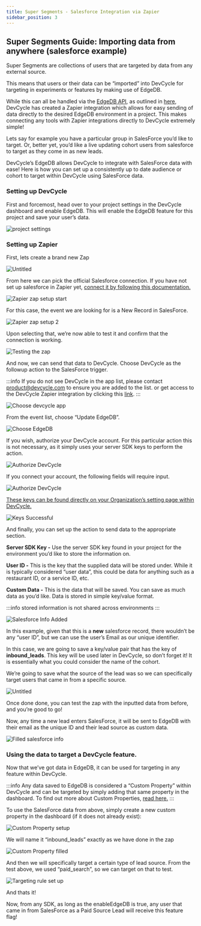 ```yaml
---
title: Super Segments - Salesforce Integration via Zapier
sidebar_position: 3
---
```


## Super Segments Guide: Importing data from anywhere (salesforce example)

Super Segments are collections of users that are targeted by data from any external source. 

This means that users or their data can be “imported” into DevCycle for targeting in experiments or features by making use of EdgeDB. 

While this can all be handled via the [EdgeDB API](/bucketing-api/#tag/EdgeDB), as outlined in [here](/docs/home/feature-management/edgedb/edge-flags), DevCycle has created a Zapier integration which allows for easy sending of data directly to the desired EdgeDB environment in a project. This makes connecting any tools with Zapier integrations directly to DevCycle extremely simple!

Lets say for example you have a particular group in SalesForce you’d like to target. Or, better yet, you’d like a live updating cohort users from salesforce to target as they come in as new leads.

DevCycle’s EdgeDB allows DevCycle to integrate with SalesForce data with ease! Here is how you can set up a consistently up to date audience or cohort to target within DevCycle using SalesForce data.

### Setting up DevCycle

First and forcemost, head over to your project settings in the DevCycle dashboard and enable EdgeDB. This will enable the EdgeDB feature for this project and save your user’s data. 

![project settings](/sept_6_2022_zapier_guide_0.png)

### Setting up Zapier

First, lets create a brand new Zap

![Untitled](/sept_6_2022_zapier_guide_1.png)

From here we can pick the official Salesforce connection. If you have not set up salesforce in Zapier yet, [connect it by following this documentation.](https://zapier.com/help/doc/how-get-started-salesforce-zapier)

![Zapier zap setup start](/sept_6_2022_zapier_guide_2.png)

For this case, the event we are looking for is a New Record in SalesForce.

![Zapier zap setup 2](/sept_6_2022_zapier_guide_3.png)

Upon selecting that, we’re now able to test it and confirm that the connection is working.

![Testing the zap](/sept_6_2022_zapier_guide_4.png)

And now, we can send that data to DevCycle. Choose DevCycle as the followup action to the SalesForce trigger. 

:::info 
If you do not see DevCycle in the app list, please contact product@devcycle.com to ensure you are added to the list. or get access to the DevCycle Zapier integration by clicking this [link](https://zapier.com/developer/public-invite/155201/2a42e1bf3abaca344a431113f3390355/).
:::

![Choose devcycle app](/sept_6_2022_zapier_guide_5.png)

From the event list, choose “Update EdgeDB”.

![Choose EdgeDB](/sept_6_2022_zapier_guide_6.png)

If you wish, authorize your DevCycle account. For this particular action this is not necessary, as it simply uses your server SDK keys to perform the action. 

![Authorize DevCycle](/sept_6_2022_zapier_guide_7.png)

If you connect your account, the following fields will require input.

![Authorize DevCycle](/sept_6_2022_zapier_guide_8.png)

[These keys can be found directly on your Organization’s setting page within DevCycle.](/docs/home/feature-management/organizing-your-flags-and-variables/api-and-sdk-keys)

![Keys Successful](/sept_6_2022_zapier_guide_9.png)

And finally, you can set up the action to send data to the appropriate section. 

**Server SDK Key -** Use the server SDK key found in your project for the environment you’d like to store the information on. 

**User ID -** This is the key that the supplied data will be stored under. While it is typically considered “user data”, this could be data for anything such as a restaurant ID, or a service ID, etc. 

**Custom Data -** This is the data that will be saved. You can save as much data as you’d like. Data is stored in simple key/value format.

:::info 
stored information is not shared across environments 
:::

![Salesforce Info Added](/sept_6_2022_zapier_guide_10.png)

In this example, given that this is a **new** salesforce record, there wouldn’t be any “user ID”, but we can use the user’s Email as our unique identifier.

In this case, we are going to save a key/value pair that has the key of **inbound_leads**. This key will be used later in DevCycle, so don’t forget it! It is essentially what you could consider the name of the cohort.

We’re going to save what the source of the lead was so we can specifically target users that came in from a specific source.

![Untitled](/sept_6_2022_zapier_guide_11.png)

Once done done, you can test the zap with the inputted data from before, and you’re good to go!

Now, any time a new lead enters SalesForce, it will be sent to EdgeDB with their email as the unique ID and their lead source as custom data.

![Filled salesforce info](/sept_6_2022_zapier_guide_12.png)

### Using the data to target a DevCycle feature.

Now that we’ve got data in EdgeDB, it can be used for targeting in any feature within DevCycle.

:::info 
Any data saved to EdgeDB is considered a “Custom Property” within DevCycle and can be targeted by simply adding that same property in the dashboard. To find out more about Custom Properties, [read here.](/docs/home/feature-management/features-and-variables/custom-properties) 
:::

To use the SalesForce data from above, simply create a new custom property in the dashboard (if it does not already exist):

![Custom Property setup](/sept_6_2022_zapier_guide_13.png)

We will name it “inbound_leads” exactly as we have done in the zap

![Custom Property filled](/sept_6_2022_zapier_guide_14.png)

And then we will specifically target a certain type of lead source. From the test above, we used “paid_search”, so we can target on that to test.

![Targeting rule set up](/sept_6_2022_zapier_guide_15.png)

And thats it!

Now, from any SDK, as long as the enableEdgeDB is true, any user that came in from SalesForce as a Paid Source Lead will receive this feature flag!
